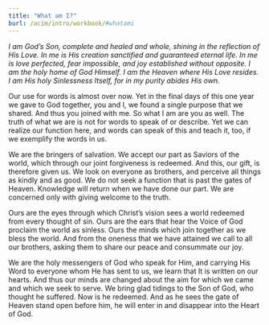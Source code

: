 ```yaml
---
title: "What am I?"
burl: /acim/intro/workbook/#whatami
---
```


*I am God’s Son, complete and healed and whole, shining in the
reflection of His Love. In me is His creation sanctified and guaranteed
eternal life. In me is love perfected, fear impossible, and joy
established without opposite. I am the holy home of God Himself. I am
the Heaven where His Love resides. I am His holy Sinlessness Itself, for
in my purity abides His own.*

Our use for words is almost over now. Yet in the final days of this one
year we gave to God together, you and I, we found a single purpose that
we shared. And thus you joined with me. So what I am are you as well. The
truth of what we are is not for words to speak of or describe. Yet we can
realize our function here, and words can speak of this and teach it,
too, if we exemplify the words in us.

We are the bringers of salvation. We accept our part as Saviors of the
world, which through our joint forgiveness is redeemed. And this, our
gift, is therefore given us. We look on everyone as brothers, and
perceive all things as kindly and as good. We do not seek a function
that is past the gates of Heaven. Knowledge will return when we have
done our part. We are concerned only with giving welcome to the truth.

Ours are the eyes through which Christ’s vision sees a world redeemed
from every thought of sin. Ours are the ears that hear the Voice of God
proclaim the world as sinless. Ours the minds which join together as we
bless the world. And from the oneness that we have attained we call to
all our brothers, asking them to share our peace and consummate our joy.

We are the holy messengers of God who speak for Him, and carrying His
Word to everyone whom He has sent to us, we learn that It is written on
our hearts. And thus our minds are changed about the aim for which we
came and which we seek to serve. We bring glad tidings to the Son of
God, who thought he suffered. Now is he redeemed. And as he sees the
gate of Heaven stand open before him, he will enter in and disappear
into the Heart of God.

